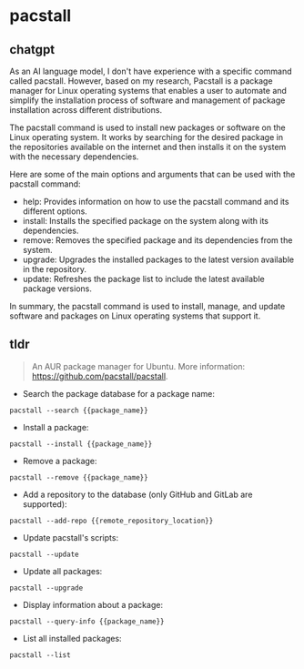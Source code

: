 # pacstall 
## chatgpt 
As an AI language model, I don't have experience with a specific command called pacstall. However, based on my research, Pacstall is a package manager for Linux operating systems that enables a user to automate and simplify the installation process of software and management of package installation across different distributions. 

The pacstall command is used to install new packages or software on the Linux operating system. It works by searching for the desired package in the repositories available on the internet and then installs it on the system with the necessary dependencies.

Here are some of the main options and arguments that can be used with the pacstall command:

- help: Provides information on how to use the pacstall command and its different options.
- install: Installs the specified package on the system along with its dependencies.
- remove: Removes the specified package and its dependencies from the system.
- upgrade: Upgrades the installed packages to the latest version available in the repository.
- update: Refreshes the package list to include the latest available package versions.

In summary, the pacstall command is used to install, manage, and update software and packages on Linux operating systems that support it. 

## tldr 
 
> An AUR package manager for Ubuntu.
> More information: <https://github.com/pacstall/pacstall>.

- Search the package database for a package name:

`pacstall --search {{package_name}}`

- Install a package:

`pacstall --install {{package_name}}`

- Remove a package:

`pacstall --remove {{package_name}}`

- Add a repository to the database (only GitHub and GitLab are supported):

`pacstall --add-repo {{remote_repository_location}}`

- Update pacstall's scripts:

`pacstall --update`

- Update all packages:

`pacstall --upgrade`

- Display information about a package:

`pacstall --query-info {{package_name}}`

- List all installed packages:

`pacstall --list`
